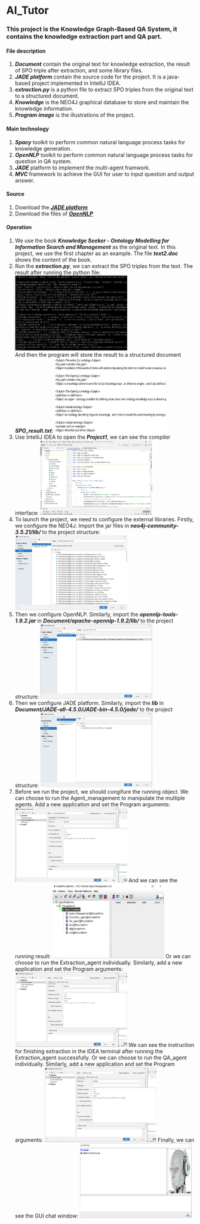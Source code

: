 # AI_Tutor
### This project is the Knowledge Graph-Based QA System, it contains the knowledge extraction part and QA part.
#### File description
1. ***Document*** contain the original text for knowledge extraction, the result of SPO triple after extraction, and some library files.
2. ***JADE platform*** contain the source code for the project. It is a java-based project implemented in IntelliJ IDEA.
3. ***extraction.py*** is a python file to extract SPO triples from the original text to a structured document.
4. ***Knowledge*** is the NEO4J graphical database to store and maintain the knowledge information.
5. ***Program image*** is the illustrations of the project.
#### Main technology
1. ***Spacy*** toolkit to perform common natural language process tasks for knowledge generation.
2. ***OpenNLP*** toolkit to perform common natural language process tasks for question in QA system.
3. ***JADE*** platform to implement the multi-agent framwork.
4. ***MVC*** framework to achieve the GUI for user to input question and output answer.
#### Source
1. Download the ***[JADE platform](https://jade.tilab.com/download/jade/)***
2. Download the files of ***[OpenNLP](http://maven.tamingtext.com/opennlp-models/models-1.5/)***
#### Operation
1. We use the book ***Knowledge Seeker - Ontology Modelling for Information Search and Management*** as the original text. In this project, we use the first chapter as an example. The file ***text2.doc*** shows the content of the book.
2. Run the ***extraction.py***, we can extract the SPO triples from the text. The result after running the python file:
<img src="https://raw.githubusercontent.com/Pakhofan/AI_Tutor/main/Program%20image/result.jpg" width = "300" height = "200"></image><br/>
And then the program will store the result to a structured document ***SPO_result.txt***:
<img src="https://raw.githubusercontent.com/Pakhofan/AI_Tutor/main/Program%20image/structured%20document.png" width = "300" height = "200"></image>
3. Use IntelliJ IDEA to open the ***Project1***, we can see the compiler interface:
<img src="https://raw.githubusercontent.com/Pakhofan/AI_Tutor/main/Program%20image/compiler%20interface.png" width = "300" height = "200"></image>
4. To launch the project, we need to configure the external libraries. Firstly, we configure the NEO4J. Import the jar files in ***neo4j-community-3.5.21/lib/*** to the project structure:
<img src="https://raw.githubusercontent.com/Pakhofan/AI_Tutor/main/Program%20image/neo4j%20configuration.png" width = "300" height = "200"></image>
5. Then we configure OpenNLP. Similarly, import the ***opennlp-tools-1.9.2.jar*** in ***Document/apache-opennlp-1.9.2/lib/*** to the project structure:
<img src="https://raw.githubusercontent.com/Pakhofan/AI_Tutor/main/Program%20image/OpenNLP%20configuration.png" width = "300" height = "200"></image>
6. Then we configure JADE platform. Similarly, import the ***lib*** in ***Document/JADE-all-4.5.0/JADE-bin-4.5.0/jade/*** to the project structure:
<img src="https://raw.githubusercontent.com/Pakhofan/AI_Tutor/main/Program%20image/JADE%20configuration.png" width = "300" height = "200"></image>
7. Before we run the project, we should congifure the running object. We can choose to run the Agent_management to manipulate the multiple agents. Add a new application and set the Program arguments:
<img src="https://raw.githubusercontent.com/Pakhofan/AI_Tutor/main/Program%20image/Agent_management.png" width = "300" height = "200"></image>
And we can see the running result:
<img src="https://raw.githubusercontent.com/Pakhofan/AI_Tutor/main/Program%20image/agent%20management.jpg" width = "300" height = "200"></image>
Or we can choose to run the Extraction_agent individually. Similarly, add a new application and set the Program arguments:
<img src="https://raw.githubusercontent.com/Pakhofan/AI_Tutor/main/Program%20image/extraction_agent.png" width = "300" height = "200"></image>
We can see the instruction for finishing extraction in the IDEA terminal after running the Extraction_agent successfully.
Or we can choose to run the QA_agent individually. Similarly, add a new application and set the Program arguments:
<img src="https://raw.githubusercontent.com/Pakhofan/AI_Tutor/main/Program%20image/QA_agent.png" width = "300" height = "200"></image>
Finally, we can see the GUI chat window:
<img src="https://raw.githubusercontent.com/Pakhofan/AI_Tutor/main/Program%20image/GUI.png" width = "300" height = "200"></image>
